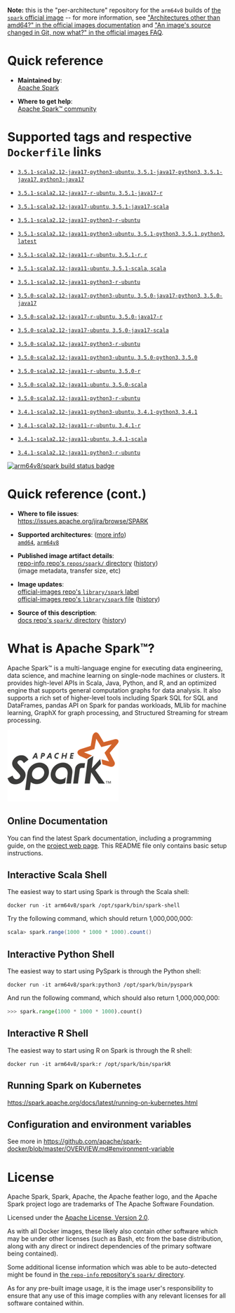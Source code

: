 <!--

********************************************************************************

WARNING:

    DO NOT EDIT "spark/README.md"

    IT IS AUTO-GENERATED

    (from the other files in "spark/" combined with a set of templates)

********************************************************************************

-->

**Note:** this is the "per-architecture" repository for the `arm64v8` builds of [the `spark` official image](https://hub.docker.com/_/spark) -- for more information, see ["Architectures other than amd64?" in the official images documentation](https://github.com/docker-library/official-images#architectures-other-than-amd64) and ["An image's source changed in Git, now what?" in the official images FAQ](https://github.com/docker-library/faq#an-images-source-changed-in-git-now-what).

# Quick reference

-	**Maintained by**:  
	[Apache Spark](https://spark.apache.org/committers.html)

-	**Where to get help**:  
	[Apache Spark™ community](https://spark.apache.org/community.html)

# Supported tags and respective `Dockerfile` links

-	[`3.5.1-scala2.12-java17-python3-ubuntu`, `3.5.1-java17-python3`, `3.5.1-java17`, `python3-java17`](https://github.com/apache/spark-docker/blob/4f2d96a415c89cfe0fde89a55e9034d095224c94/3.5.1/scala2.12-java17-python3-ubuntu/Dockerfile)

-	[`3.5.1-scala2.12-java17-r-ubuntu`, `3.5.1-java17-r`](https://github.com/apache/spark-docker/blob/4f2d96a415c89cfe0fde89a55e9034d095224c94/3.5.1/scala2.12-java17-r-ubuntu/Dockerfile)

-	[`3.5.1-scala2.12-java17-ubuntu`, `3.5.1-java17-scala`](https://github.com/apache/spark-docker/blob/4f2d96a415c89cfe0fde89a55e9034d095224c94/3.5.1/scala2.12-java17-ubuntu/Dockerfile)

-	[`3.5.1-scala2.12-java17-python3-r-ubuntu`](https://github.com/apache/spark-docker/blob/4f2d96a415c89cfe0fde89a55e9034d095224c94/3.5.1/scala2.12-java17-python3-r-ubuntu/Dockerfile)

-	[`3.5.1-scala2.12-java11-python3-ubuntu`, `3.5.1-python3`, `3.5.1`, `python3`, `latest`](https://github.com/apache/spark-docker/blob/4f2d96a415c89cfe0fde89a55e9034d095224c94/3.5.1/scala2.12-java11-python3-ubuntu/Dockerfile)

-	[`3.5.1-scala2.12-java11-r-ubuntu`, `3.5.1-r`, `r`](https://github.com/apache/spark-docker/blob/4f2d96a415c89cfe0fde89a55e9034d095224c94/3.5.1/scala2.12-java11-r-ubuntu/Dockerfile)

-	[`3.5.1-scala2.12-java11-ubuntu`, `3.5.1-scala`, `scala`](https://github.com/apache/spark-docker/blob/4f2d96a415c89cfe0fde89a55e9034d095224c94/3.5.1/scala2.12-java11-ubuntu/Dockerfile)

-	[`3.5.1-scala2.12-java11-python3-r-ubuntu`](https://github.com/apache/spark-docker/blob/4f2d96a415c89cfe0fde89a55e9034d095224c94/3.5.1/scala2.12-java11-python3-r-ubuntu/Dockerfile)

-	[`3.5.0-scala2.12-java17-python3-ubuntu`, `3.5.0-java17-python3`, `3.5.0-java17`](https://github.com/apache/spark-docker/blob/6f68fe0f7051c10f2bf43a50a7decfce2e97baf0/3.5.0/scala2.12-java17-python3-ubuntu/Dockerfile)

-	[`3.5.0-scala2.12-java17-r-ubuntu`, `3.5.0-java17-r`](https://github.com/apache/spark-docker/blob/6f68fe0f7051c10f2bf43a50a7decfce2e97baf0/3.5.0/scala2.12-java17-r-ubuntu/Dockerfile)

-	[`3.5.0-scala2.12-java17-ubuntu`, `3.5.0-java17-scala`](https://github.com/apache/spark-docker/blob/6f68fe0f7051c10f2bf43a50a7decfce2e97baf0/3.5.0/scala2.12-java17-ubuntu/Dockerfile)

-	[`3.5.0-scala2.12-java17-python3-r-ubuntu`](https://github.com/apache/spark-docker/blob/6f68fe0f7051c10f2bf43a50a7decfce2e97baf0/3.5.0/scala2.12-java17-python3-r-ubuntu/Dockerfile)

-	[`3.5.0-scala2.12-java11-python3-ubuntu`, `3.5.0-python3`, `3.5.0`](https://github.com/apache/spark-docker/blob/028efd4637fb2cf791d5bd9ea70b2fca472de4b7/3.5.0/scala2.12-java11-python3-ubuntu/Dockerfile)

-	[`3.5.0-scala2.12-java11-r-ubuntu`, `3.5.0-r`](https://github.com/apache/spark-docker/blob/028efd4637fb2cf791d5bd9ea70b2fca472de4b7/3.5.0/scala2.12-java11-r-ubuntu/Dockerfile)

-	[`3.5.0-scala2.12-java11-ubuntu`, `3.5.0-scala`](https://github.com/apache/spark-docker/blob/028efd4637fb2cf791d5bd9ea70b2fca472de4b7/3.5.0/scala2.12-java11-ubuntu/Dockerfile)

-	[`3.5.0-scala2.12-java11-python3-r-ubuntu`](https://github.com/apache/spark-docker/blob/028efd4637fb2cf791d5bd9ea70b2fca472de4b7/3.5.0/scala2.12-java11-python3-r-ubuntu/Dockerfile)

-	[`3.4.1-scala2.12-java11-python3-ubuntu`, `3.4.1-python3`, `3.4.1`](https://github.com/apache/spark-docker/blob/58d288546e8419d229f14b62b6a653999e0390f1/3.4.1/scala2.12-java11-python3-ubuntu/Dockerfile)

-	[`3.4.1-scala2.12-java11-r-ubuntu`, `3.4.1-r`](https://github.com/apache/spark-docker/blob/58d288546e8419d229f14b62b6a653999e0390f1/3.4.1/scala2.12-java11-r-ubuntu/Dockerfile)

-	[`3.4.1-scala2.12-java11-ubuntu`, `3.4.1-scala`](https://github.com/apache/spark-docker/blob/58d288546e8419d229f14b62b6a653999e0390f1/3.4.1/scala2.12-java11-ubuntu/Dockerfile)

-	[`3.4.1-scala2.12-java11-python3-r-ubuntu`](https://github.com/apache/spark-docker/blob/58d288546e8419d229f14b62b6a653999e0390f1/3.4.1/scala2.12-java11-python3-r-ubuntu/Dockerfile)

[![arm64v8/spark build status badge](https://img.shields.io/jenkins/s/https/doi-janky.infosiftr.net/job/multiarch/job/arm64v8/job/spark.svg?label=arm64v8/spark%20%20build%20job)](https://doi-janky.infosiftr.net/job/multiarch/job/arm64v8/job/spark/)

# Quick reference (cont.)

-	**Where to file issues**:  
	https://issues.apache.org/jira/browse/SPARK

-	**Supported architectures**: ([more info](https://github.com/docker-library/official-images#architectures-other-than-amd64))  
	[`amd64`](https://hub.docker.com/r/amd64/spark/), [`arm64v8`](https://hub.docker.com/r/arm64v8/spark/)

-	**Published image artifact details**:  
	[repo-info repo's `repos/spark/` directory](https://github.com/docker-library/repo-info/blob/master/repos/spark) ([history](https://github.com/docker-library/repo-info/commits/master/repos/spark))  
	(image metadata, transfer size, etc)

-	**Image updates**:  
	[official-images repo's `library/spark` label](https://github.com/docker-library/official-images/issues?q=label%3Alibrary%2Fspark)  
	[official-images repo's `library/spark` file](https://github.com/docker-library/official-images/blob/master/library/spark) ([history](https://github.com/docker-library/official-images/commits/master/library/spark))

-	**Source of this description**:  
	[docs repo's `spark/` directory](https://github.com/docker-library/docs/tree/master/spark) ([history](https://github.com/docker-library/docs/commits/master/spark))

# What is Apache Spark™?

Apache Spark™ is a multi-language engine for executing data engineering, data science, and machine learning on single-node machines or clusters. It provides high-level APIs in Scala, Java, Python, and R, and an optimized engine that supports general computation graphs for data analysis. It also supports a rich set of higher-level tools including Spark SQL for SQL and DataFrames, pandas API on Spark for pandas workloads, MLlib for machine learning, GraphX for graph processing, and Structured Streaming for stream processing.

![logo](https://raw.githubusercontent.com/docker-library/docs/a16cd1ae80c04193c029a686d3006c95edb81594/spark/logo.png)

## Online Documentation

You can find the latest Spark documentation, including a programming guide, on the [project web page](https://spark.apache.org/documentation.html). This README file only contains basic setup instructions.

## Interactive Scala Shell

The easiest way to start using Spark is through the Scala shell:

```console
docker run -it arm64v8/spark /opt/spark/bin/spark-shell
```

Try the following command, which should return 1,000,000,000:

```scala
scala> spark.range(1000 * 1000 * 1000).count()
```

## Interactive Python Shell

The easiest way to start using PySpark is through the Python shell:

```console
docker run -it arm64v8/spark:python3 /opt/spark/bin/pyspark
```

And run the following command, which should also return 1,000,000,000:

```python
>>> spark.range(1000 * 1000 * 1000).count()
```

## Interactive R Shell

The easiest way to start using R on Spark is through the R shell:

```console
docker run -it arm64v8/spark:r /opt/spark/bin/sparkR
```

## Running Spark on Kubernetes

https://spark.apache.org/docs/latest/running-on-kubernetes.html

## Configuration and environment variables

See more in https://github.com/apache/spark-docker/blob/master/OVERVIEW.md#environment-variable

# License

Apache Spark, Spark, Apache, the Apache feather logo, and the Apache Spark project logo are trademarks of The Apache Software Foundation.

Licensed under the [Apache License, Version 2.0](https://www.apache.org/licenses/LICENSE-2.0).

As with all Docker images, these likely also contain other software which may be under other licenses (such as Bash, etc from the base distribution, along with any direct or indirect dependencies of the primary software being contained).

Some additional license information which was able to be auto-detected might be found in [the `repo-info` repository's `spark/` directory](https://github.com/docker-library/repo-info/tree/master/repos/spark).

As for any pre-built image usage, it is the image user's responsibility to ensure that any use of this image complies with any relevant licenses for all software contained within.
